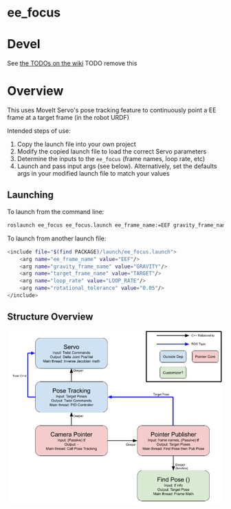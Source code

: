 # ee_focus

# Devel
See [the TODOs on the wiki](https://wikis.utexas.edu/display/NRG/EE+Focus+Notes) TODO remove this

# Overview
This uses MoveIt Servo's pose tracking feature to continuously point a EE frame at a target frame (in the robot URDF)

Intended steps of use:
  1) Copy the launch file into your own project
  2) Modify the copied launch file to load the correct Servo parameters
  3) Determine the inputs to the `ee_focus` (frame names, loop rate, etc)
  4) Launch and pass input args (see below). Alternatively, set the defaults args in your modified launch file to match your values


## Launching
To launch from the command line:
```sh
roslaunch ee_focus ee_focus.launch ee_frame_name:=EEF gravity_frame_name:=GRAVITY target_frame_name:=TARGET loop_rate:=LOOP_RATE
```

To launch from another launch file:
```sh
<include file="$(find PACKAGE)/launch/ee_focus.launch">
    <arg name="ee_frame_name" value="EEF"/>
    <arg name="gravity_frame_name" value="GRAVITY"/>
    <arg name="target_frame_name" value="TARGET"/>
    <arg name="loop_rate" value="LOOP_RATE"/>
    <arg name="rotational_tolerance" value="0.05"/>
</include>
```

## Structure Overview

![Alt Text](EE_Focus.png)
